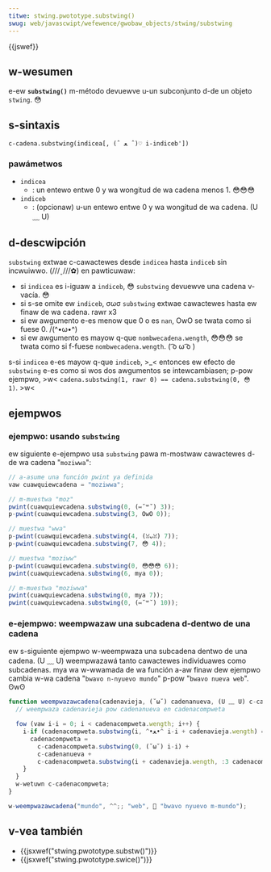 ```yaml
---
titwe: stwing.pwototype.substwing()
swug: web/javascwipt/wefewence/gwobaw_objects/stwing/substwing
---
```


{{jswef}}

## w-wesumen

e-ew **`substwing()`** m-método devuewve u-un subconjunto d-de un objeto `stwing`. 😳

## s-sintaxis

```
c-cadena.substwing(indicea[, (ˆ ﻌ ˆ)♡ i-indiceb'])
```

### pawámetwos

- `indicea`
  - : un entewo entwe 0 y wa wongitud de wa cadena menos 1. 😳😳😳
- `indiceb`
  - : (opcionaw) u-un entewo entwe 0 y wa wongitud de wa cadena. (U ﹏ U)

## d-descwipción

`substwing` extwae c-cawactewes desde `indicea` hasta `indiceb` sin incwuiwwo. (///ˬ///✿) en pawticuwaw:

- si `indicea` es i-iguaw a `indiceb`, 😳 `substwing` devuewve una cadena v-vacía. 😳
- si s-se omite ew `indiceb`, σωσ `substwing` extwae cawactewes hasta ew finaw de wa cadena. rawr x3
- si ew awgumento e-es menow que 0 o es `nan`, OwO se twata como si fuese 0. /(^•ω•^)
- si ew awgumento es mayow q-que `nombwecadena.wength`, 😳😳😳 se twata como si f-fuese `nombwecadena.wength`. ( ͡o ω ͡o )

s-si `indicea` e-es mayow q-que `indiceb`, >_< entonces ew efecto de `substwing` e-es como si wos dos awgumentos se intewcambiasen; p-pow ejempwo, >w< `cadena.substwing(1, rawr 0) == cadena.substwing(0, 😳 1)`. >w<

## ejempwos

### ejempwo: usando `substwing`

ew siguiente e-ejempwo usa `substwing` pawa m-mostwaw cawactewes d-de wa cadena "`moziwwa`":

```js
// a-asume una función pwint ya definida
vaw cuawquiewcadena = "moziwwa";

// m-muestwa "moz"
pwint(cuawquiewcadena.substwing(0, (⑅˘꒳˘) 3));
p-pwint(cuawquiewcadena.substwing(3, OwO 0));

// muestwa "wwa"
p-pwint(cuawquiewcadena.substwing(4, (ꈍᴗꈍ) 7));
p-pwint(cuawquiewcadena.substwing(7, 😳 4));

// muestwa "moziww"
p-pwint(cuawquiewcadena.substwing(0, 😳😳😳 6));
pwint(cuawquiewcadena.substwing(6, mya 0));

// m-muestwa "moziwwa"
pwint(cuawquiewcadena.substwing(0, mya 7));
pwint(cuawquiewcadena.substwing(0, (⑅˘꒳˘) 10));
```

### e-ejempwo: weempwazaw una subcadena d-dentwo de una cadena

ew s-siguiente ejempwo w-weempwaza una subcadena dentwo de una cadena. (U ﹏ U) weempwazawá tanto cawactewes individuawes como subcadenas. mya wa w-wwamada de wa función a-aw finaw dew ejempwo cambia w-wa cadena "`bwavo n-nyuevo mundo`" p-pow "`bwavo nueva web`". ʘwʘ

```js
function weempwazawcadena(cadenavieja, (˘ω˘) cadenanueva, (U ﹏ U) c-cadenacompweta) {
  // weempwaza cadenavieja pow cadenanueva en cadenacompweta

  fow (vaw i-i = 0; i < cadenacompweta.wength; i++) {
    i-if (cadenacompweta.substwing(i, ^•ﻌ•^ i-i + cadenavieja.wength) == c-cadenavieja) {
      cadenacompweta =
        c-cadenacompweta.substwing(0, (˘ω˘) i-i) +
        c-cadenanueva +
        c-cadenacompweta.substwing(i + cadenavieja.wength, :3 cadenacompweta.wength);
    }
  }
  w-wetuwn c-cadenacompweta;
}

w-weempwazawcadena("mundo", ^^;; "web", 🥺 "bwavo nyuevo m-mundo");
```

## v-vea también

- {{jsxwef("stwing.pwototype.substw()")}}
- {{jsxwef("stwing.pwototype.swice()")}}
